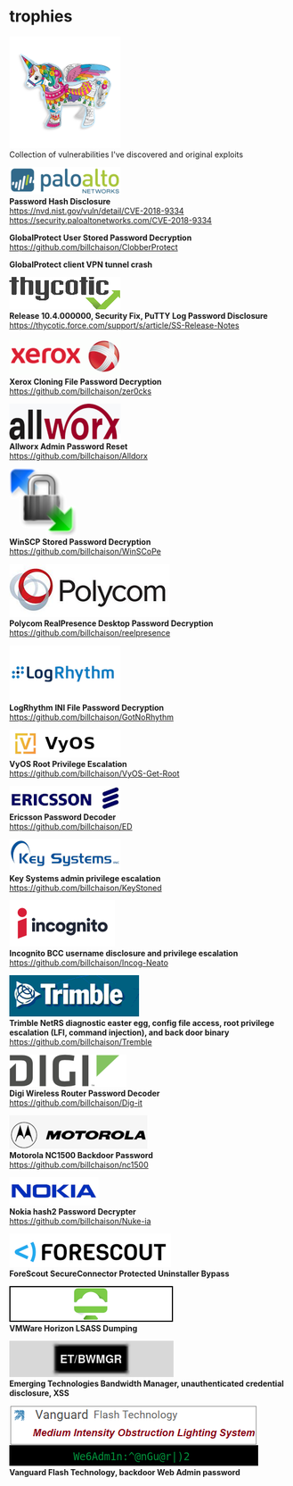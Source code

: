 # trophies
![alt text](mu.png)<br />
Collection of vulnerabilities I've discovered and original exploits

![alt text](pan.png)<br />
**Password Hash Disclosure**<br />
https://nvd.nist.gov/vuln/detail/CVE-2018-9334<br />
https://security.paloaltonetworks.com/CVE-2018-9334<br />

**GlobalProtect User Stored Password Decryption**<br />
https://github.com/billchaison/ClobberProtect

**GlobalProtect client VPN tunnel crash**<br />

![alt text](thy.png)<br />
**Release 10.4.000000, Security Fix, PuTTY Log Password Disclosure**<br />
https://thycotic.force.com/support/s/article/SS-Release-Notes

![alt text](xrx.png)<br />
**Xerox Cloning File Password Decryption**<br />
https://github.com/billchaison/zer0cks

![alt text](awx.png)<br />
**Allworx Admin Password Reset**<br />
https://github.com/billchaison/Alldorx

![alt text](wscp.png)<br />
**WinSCP Stored Password Decryption**<br />
https://github.com/billchaison/WinSCoPe

![alt text](pc.png)<br />
**Polycom RealPresence Desktop Password Decryption**<br />
https://github.com/billchaison/reelpresence

![alt text](lr.jpg)<br />
**LogRhythm INI File Password Decryption**<br />
https://github.com/billchaison/GotNoRhythm

![alt text](vyos.png)<br />
**VyOS Root Privilege Escalation**<br />
https://github.com/billchaison/VyOS-Get-Root

![alt text](er.png)<br />
**Ericsson Password Decoder**<br />
https://github.com/billchaison/ED

![alt text](ks.png)<br />
**Key Systems admin privilege escalation**<br />
https://github.com/billchaison/KeyStoned

![alt text](incog.png)<br />
**Incognito BCC username disclosure and privilege escalation**<br />
https://github.com/billchaison/Incog-Neato

![alt text](tlogo.png)<br />
**Trimble NetRS diagnostic easter egg, config file access, root privilege escalation (LFI, command injection), and back door binary**<br />
https://github.com/billchaison/Tremble

![alt text](digi00.png)<br />
**Digi Wireless Router Password Decoder**<br />
https://github.com/billchaison/Dig-it

![alt text](mot.png)<br />
**Motorola NC1500 Backdoor Password**<br />
https://github.com/billchaison/nc1500

![alt text](n00.png)<br />
**Nokia hash2 Password Decrypter**<br />
https://github.com/billchaison/Nuke-ia

![alt text](fs00.png)<br />
**ForeScout SecureConnector Protected Uninstaller Bypass**<br />

![alt text](vmwh.png)<br />
**VMWare Horizon LSASS Dumping**<br />

![alt text](etbwmgr.png)<br />
**Emerging Technologies Bandwidth Manager, unauthenticated credential disclosure, XSS**<br />

![alt text](vg01.png)<br />
**Vanguard Flash Technology, backdoor Web Admin password**<br />
